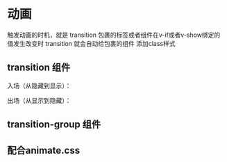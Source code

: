 # 动画

触发动画的时机，就是 transition 包裹的标签或者组件在v-if或者v-show绑定的值发生改变时 transition 就会自动给包裹的组件 添加class样式

## transition 组件

入场（从隐藏到显示）：




出场（从显示到隐藏）：

## transition-group 组件




## 配合animate.css